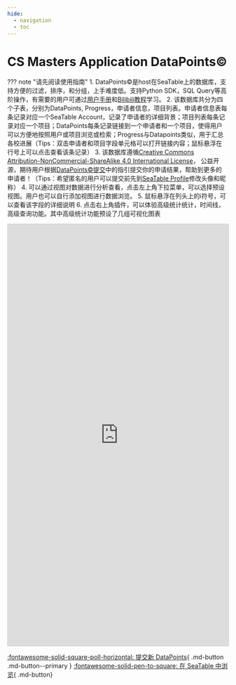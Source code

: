 ```yaml
---
hide:
  - navigation
  - toc
---
```


# CS Masters Application DataPoints&copy;

??? note "请先阅读使用指南"
       1. DataPoints&copy;是host在SeaTable上的数据库，支持方便的过滤，排序，和分组，上手难度低。支持Python SDK，SQL Query等高阶操作，有需要的用户可通过[用户手册](https://seatable.cn/help/)和[Bilibili教程](https://space.bilibili.com/1305719772?spm_id_from=333.337.search-card.all.click)学习。
       2. 该数据库共分为四个子表，分别为DataPoints, Progress，申请者信息，项目列表。申请者信息表每条记录对应一个SeaTable Account，记录了申请者的详细背景；项目列表每条记录对应一个项目；DataPoints每条记录链接到一个申请者和一个项目，使得用户可以方便地按照用户或项目浏览或检索；Progress与Datapoints类似，用于汇总各校进展（Tips：双击申请者和项目字段单元格可以打开链接内容；鼠标悬浮在行号上可以点击查看该条记录）
       3. 该数据库遵循[Creative Commons Attribution-NonCommercial-ShareAlike 4.0 International License](http://creativecommons.org/licenses/by-nc-sa/4.0/)， 公益开源，期待用户根据[DataPoints&copy;提交](submit.md)中的指引提交你的申请结果，帮助到更多的申请者！（Tips：希望匿名的用户可以提交前先到[SeaTable Profile](https://cloud.seatable.cn/profile/)修改头像和昵称）
       4. 可以通过视图对数据进行分析查看，点击左上角下拉菜单，可以选择预设视图。用户也可以自行添加视图进行数据浏览。
       5. 鼠标悬浮在列头上的i符号，可以查看该字段的详细说明
       6. 点击右上角插件，可以体验高级统计统计，时间线，高级查询功能。其中高级统计功能预设了几组可视化图表

<iframe className="dtable-embed" src="https://cloud.seatable.cn/dtable/external-links/ff48695db50e48358d5b/" frameBorder="0" width="100%" height="960" allowfullscreen="true" style="background: transparent; border: 1px solid #ccc;"></iframe>

[:fontawesome-solid-square-poll-horizontal: 提交新 DataPoints](submit.md){ .md-button .md-button--primary }    [:fontawesome-solid-pen-to-square: 在 SeaTable 中浏览](https://cloud.seatable.cn/dtable/external-links/ff48695db50e48358d5b/){ .md-button}
